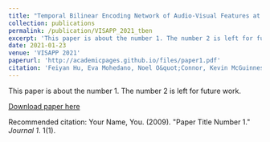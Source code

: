 ```yaml
---
title: "Temporal Bilinear Encoding Network of Audio-Visual Features at Low Sampling Rates"
collection: publications
permalink: /publication/VISAPP_2021_tben
excerpt: 'This paper is about the number 1. The number 2 is left for future work.'
date: 2021-01-23
venue: 'VISAPP 2021'
paperurl: 'http://academicpages.github.io/files/paper1.pdf'
citation: 'Feiyan Hu, Eva Mohedano, Noel O&quot;Connor, Kevin McGuinness. (2021). &quot;Temporal Bilinear Encoding Network of Audio-Visual Features at Low Sampling Rates.&quot; <i>16th International Joint Conference on Computer Vision, Imaging and Computer Graphics Theory and Applications (VISAPP 2021)</i>. 1(1).'
---
```

This paper is about the number 1. The number 2 is left for future work.

[Download paper here](http://academicpages.github.io/files/paper1.pdf)

Recommended citation: Your Name, You. (2009). "Paper Title Number 1." <i>Journal 1</i>. 1(1).
